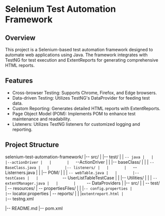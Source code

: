# Selenium Test Automation Framework

## Overview

This project is a Selenium-based test automation framework designed to automate web applications using Java. The framework integrates with TestNG for test execution and ExtentReports for generating comprehensive HTML reports.

## Features

- Cross-browser Testing: Supports Chrome, Firefox, and Edge browsers.
- Data-driven Testing: Utilizes TestNG's DataProvider for feeding test data.
- Custom Reporting: Generates detailed HTML reports with ExtentReports.
- Page Object Model (POM): Implements POM to enhance test maintenance and readability.
- Listeners: Utilizes TestNG listeners for customized logging and reporting.

## Project Structure

selenium-test-automation-framework/
|-- src/
|   |-- test/
|   |   `-- java
|	|		|--actionDriver
|	|		|	`--ActionDriver
|   |       |-- baseClass/
|   |       |   `-- BaseClass.java
|   |       |-- listeners/
|   |       |   `-- Listerners.java
|   |       |-- POM/
|   |       |   `-- webTable.java
|	|		|-- testCases
|	|			`-- UserListTableTestCase
| |   |-- Utilities/
| |   |   `-- extentManager.java
|	|		|	  `-- DataProviders
|   |-- src/
|   |   -- test/
|   		-- resources/
|      			 -- propertiesFiles/
|	|           	|`-- config.properties
|           		|`-- locator.properties
|      			 -- reports/
|	|           	|`extentreport.html
|				|`-- testng.xml

|-- README.md
|-- pom.xml


